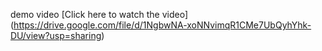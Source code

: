 demo video
[Click here to watch the video]
(https://drive.google.com/file/d/1NgbwNA-xoNNvimqR1CMe7UbQyhYhk-DU/view?usp=sharing)
